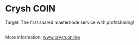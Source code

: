 <h1>Crysh COIN </h1>
<p>  Target: 
The first shared masternode service with profitsharing! <p>
<p>

<br> More information: www.crysh.online <br>
